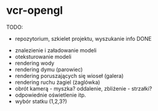 vcr-opengl
==========

TODO:
 * repozytorium, szkielet projektu, wyszukanie info			DONE
 - znalezienie i załadowanie modeli
 - oteksturowanie modeli
 - rendering wody
 - rendering dymu (parowiec)
 - rendering poruszających się wioseł (galera)
 - rendering ruchu żagiel (żaglówka)
 - obrót kamerą - myszka? oddalenie, zbliżenie - strzałki?
 - odpowiednie oświetlenie itp.
 - wybór statku (1,2,3?)
